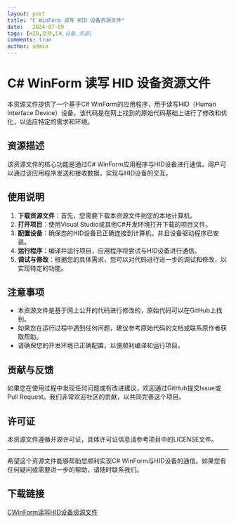 ```yaml
---
layout: post
title: "C WinForm 读写 HID 设备资源文件"
date:   2024-07-09
tags: [HID,文件,C#,设备,资源]
comments: true
author: admin
---
```

# C# WinForm 读写 HID 设备资源文件

本资源文件提供了一个基于C# WinForm的应用程序，用于读写HID（Human Interface Device）设备。该代码是在网上找到的原始代码基础上进行了修改和优化，以适应特定的需求和环境。

## 资源描述

该资源文件的核心功能是通过C# WinForm应用程序与HID设备进行通信。用户可以通过该应用程序发送和接收数据，实现与HID设备的交互。

## 使用说明

1. **下载资源文件**：首先，您需要下载本资源文件到您的本地计算机。
2. **打开项目**：使用Visual Studio或其他C#开发环境打开下载的项目文件。
3. **配置设备**：确保您的HID设备已正确连接到计算机，并且设备驱动程序已安装。
4. **运行程序**：编译并运行项目，应用程序将尝试与HID设备进行通信。
5. **调试与修改**：根据您的具体需求，您可以对代码进行进一步的调试和修改，以实现特定的功能。

## 注意事项

- 本资源文件是基于网上公开的代码进行修改的，原始代码可以在GitHub上找到。
- 如果您在运行过程中遇到任何问题，建议参考原始代码的文档或联系原作者获取帮助。
- 请确保您的开发环境已正确配置，以便顺利编译和运行项目。

## 贡献与反馈

如果您在使用过程中发现任何问题或有改进建议，欢迎通过GitHub提交Issue或Pull Request。我们非常欢迎社区的贡献，以共同完善这个项目。

## 许可证

本资源文件遵循开源许可证，具体许可证信息请参考项目中的LICENSE文件。

---

希望这个资源文件能够帮助您顺利实现C# WinForm与HID设备的通信。如果您有任何疑问或需要进一步的帮助，请随时联系我们。

## 下载链接

[CWinForm读写HID设备资源文件](https://pan.quark.cn/s/af008f9979e0)